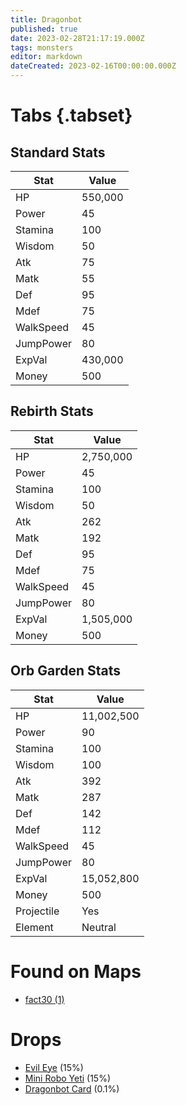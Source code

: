 ```yaml
---
title: Dragonbot
published: true
date: 2023-02-28T21:17:19.000Z
tags: monsters
editor: markdown
dateCreated: 2023-02-16T00:00:00.000Z
---
```


# Tabs {.tabset}

## Standard Stats

|Stat|Value|
|-|-|
|HP|550,000|
|Power|45|
|Stamina|100|
|Wisdom|50|
|Atk|75|
|Matk|55|
|Def|95|
|Mdef|75|
|WalkSpeed|45|
|JumpPower|80|
|ExpVal|430,000|
|Money|500|
## Rebirth Stats

|Stat|Value|
|-|-|
|HP|2,750,000|
|Power|45|
|Stamina|100|
|Wisdom|50|
|Atk|262|
|Matk|192|
|Def|95|
|Mdef|75|
|WalkSpeed|45|
|JumpPower|80|
|ExpVal|1,505,000|
|Money|500|
## Orb Garden Stats

|Stat|Value|
|-|-|
|HP|11,002,500|
|Power|90|
|Stamina|100|
|Wisdom|100|
|Atk|392|
|Matk|287|
|Def|142|
|Mdef|112|
|WalkSpeed|45|
|JumpPower|80|
|ExpVal|15,052,800|
|Money|500|
|Projectile|Yes|
|Element|Neutral|

# Found on Maps
 * [fact30 (1)](/maps/fact30)

# Drops
 * [Evil Eye](/items/evil-eye) (15%)
 * [Mini Robo Yeti](/items/mini-robo-yeti) (15%)
 * [Dragonbot Card](/items/dragonbot-card) (0.1%)
